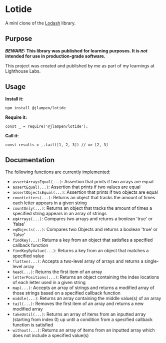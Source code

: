 # Lotide

A mini clone of the [Lodash](https://lodash.com) library.

## Purpose

**_BEWARE:_ This library was published for learning purposes. It is _not_ intended for use in production-grade software.**

This project was created and published by me as part of my learnings at Lighthouse Labs. 

## Usage

**Install it:**

`npm install @jlampen/lotide`

**Require it:**

`const _ = require('@jlampen/lotide');`

**Call it:**

`const results = _.tail([1, 2, 3]) // => [2, 3]`

## Documentation

The following functions are currently implemented:

* `assertArraysEqual(...)`: Assertion that prints if two arrays are equal
* `assertEqual(...)`: Assertion that prints if two values are equal
* `assertObjectsEqual(...)`: Assertion that prints if two objects are equal
* `countLetters(...)`: Returns an object that tracks the amount of times each letter appears in a given string
* `countOnly(...)`: Returns an object that tracks the amount of times a specified string appears in an array of strings
* `eqArrays(...)`: Compares two arrays and returns a boolean 'true' or 'false'
* `eqObjects(...)`: Compares two Objects and returns a boolean 'true' or 'false'
* `findKey(...)`: Returns a key from an object that satisfies a specified callback function
* `findKeyByValue(...)`: Returns a key from an object that matches a specified value
* `flatten(...)`: Accepts a two-level array of arrays and returns a single-level array
* `head(...)`: Returns the first item of an array
* `letterPositions(...)`: Returns an object containing the index locations of each letter used in a given string
* `map(...)`: Accepts an array of strings and returns a modified array of those strings based on a specified callback function
* `middle(...)`: Returns an array containing the middle value(s) of an array
* `tail(...)`: Removes the first item of an array and returns a new modified array
* `takeUntil(...)`: Returns an array of items from an inputted array (starting from index 0) up until a condition from a specified callback function is satisfied
* `without(...)`: Returns an array of items from an inputted array which does not include a specified value(s)